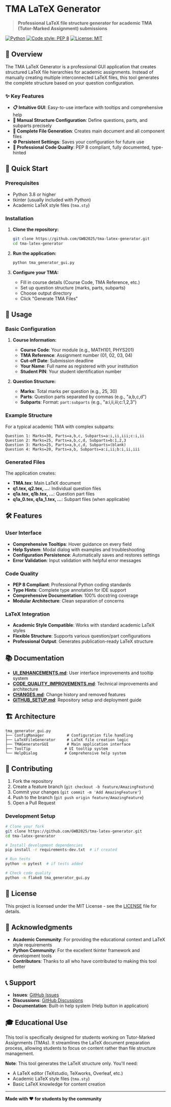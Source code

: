 # TMA LaTeX Generator

> **Professional LaTeX file structure generator for academic TMA (Tutor-Marked Assignment) submissions**

[![Python](https://img.shields.io/badge/python-3.8%2B-blue)](https://www.python.org/)
[![Code style: PEP 8](https://img.shields.io/badge/code%20style-PEP%208-blue)](https://peps.python.org/pep-0008/)
[![License: MIT](https://img.shields.io/badge/License-MIT-yellow.svg)](https://opensource.org/licenses/MIT)

## 🎯 Overview

The TMA LaTeX Generator is a professional GUI application that creates structured LaTeX file hierarchies for academic assignments. Instead of manually creating multiple interconnected LaTeX files, this tool generates the complete structure based on your question configuration.

### ✨ Key Features

- **📋 Intuitive GUI**: Easy-to-use interface with tooltips and comprehensive help
- **🔧 Manual Structure Configuration**: Define questions, parts, and subparts precisely
- **📁 Complete File Generation**: Creates main document and all component files
- **⚙️ Persistent Settings**: Saves your configuration for future use
- **🎨 Professional Code Quality**: PEP 8 compliant, fully documented, type-hinted

## 🚀 Quick Start

### Prerequisites

- Python 3.8 or higher
- tkinter (usually included with Python)
- Academic LaTeX style files (`tma.sty`)

### Installation

1. **Clone the repository:**
   ```bash
   git clone https://github.com/GWB2025/tma-latex-generator.git
   cd tma-latex-generator
   ```

2. **Run the application:**
   ```bash
   python tma_generator_gui.py
   ```

3. **Configure your TMA:**
   - Fill in course details (Course Code, TMA Reference, etc.)
   - Set up question structure (marks, parts, subparts)
   - Choose output directory
   - Click "Generate TMA Files"

## 📖 Usage

### Basic Configuration

1. **Course Information:**
   - **Course Code**: Your module (e.g., MATH101, PHYS201)
   - **TMA Reference**: Assignment number (01, 02, 03, 04)
   - **Cut-off Date**: Submission deadline
   - **Your Name**: Full name as registered with your institution
   - **Student PIN**: Your student identification number

2. **Question Structure:**
   - **Marks**: Total marks per question (e.g., 25, 30)
   - **Parts**: Question parts separated by commas (e.g., "a,b,c,d")
   - **Subparts**: Format: `part:subparts` (e.g., "a:i,ii,iii;c:1,2,3")

### Example Structure

For a typical academic TMA with complex subparts:

```
Question 1: Marks=30, Parts=a,b,c, Subparts=a:i,ii,iii;c:i,ii
Question 2: Marks=25, Parts=a,b,c,d, Subparts=b:1,2,3
Question 3: Marks=25, Parts=a,b,c,d, Subparts=(blank)
Question 4: Marks=20, Parts=a,b, Subparts=a:i,ii;b:i,ii,iii
```

### Generated Files

The application creates:
- **TMA.tex**: Main LaTeX document
- **q1.tex, q2.tex, ...**: Individual question files
- **q1a.tex, q1b.tex, ...**: Question part files
- **q1a_0.tex, q1a_1.tex, ...**: Subpart files (when applicable)

## 🛠️ Features

### User Interface
- **Comprehensive Tooltips**: Hover guidance on every field
- **Help System**: Modal dialog with examples and troubleshooting
- **Configuration Persistence**: Automatically saves and restores settings
- **Error Validation**: Input validation with helpful error messages

### Code Quality
- **PEP 8 Compliant**: Professional Python coding standards
- **Type Hints**: Complete type annotation for IDE support  
- **Comprehensive Documentation**: 100% docstring coverage
- **Modular Architecture**: Clean separation of concerns

### LaTeX Integration
- **Academic Style Compatible**: Works with standard academic LaTeX styles
- **Flexible Structure**: Supports various question/part configurations
- **Professional Output**: Generates publication-ready LaTeX structure

## 📚 Documentation

- **[UI_ENHANCEMENTS.md](UI_ENHANCEMENTS.md)**: User interface improvements and tooltip system
- **[CODE_QUALITY_IMPROVEMENTS.md](CODE_QUALITY_IMPROVEMENTS.md)**: Technical improvements and architecture
- **[CHANGES.md](CHANGES.md)**: Change history and removed features
- **[GITHUB_SETUP.md](GITHUB_SETUP.md)**: Repository setup and deployment guide

## 🏗️ Architecture

```
tma_generator_gui.py
├── ConfigManager          # Configuration file handling
├── LaTeXFileGenerator     # LaTeX file creation logic
├── TMAGeneratorGUI        # Main application interface
├── ToolTip               # UI tooltip system
└── HelpDialog            # Comprehensive help system
```

## 🤝 Contributing

1. Fork the repository
2. Create a feature branch (`git checkout -b feature/AmazingFeature`)
3. Commit your changes (`git commit -m 'Add AmazingFeature'`)
4. Push to the branch (`git push origin feature/AmazingFeature`)
5. Open a Pull Request

### Development Setup

```bash
# Clone your fork
git clone https://github.com/GWB2025/tma-latex-generator.git
cd tma-latex-generator

# Install development dependencies
pip install -r requirements-dev.txt  # if created

# Run tests
python -m pytest  # if tests added

# Check code quality
python -m flake8 tma_generator_gui.py
```

## 📄 License

This project is licensed under the MIT License - see the [LICENSE](LICENSE) file for details.

## 🙏 Acknowledgments

- **Academic Community**: For providing the educational context and LaTeX style requirements
- **Python Community**: For the excellent tkinter framework and development tools
- **Contributors**: Thanks to all who have contributed to making this tool better

## 📞 Support

- **Issues**: [GitHub Issues](https://github.com/GWB2025/tma-latex-generator/issues)
- **Discussions**: [GitHub Discussions](https://github.com/GWB2025/tma-latex-generator/discussions)
- **Documentation**: Built-in help system (Help button in application)

## 🎓 Educational Use

This tool is specifically designed for students working on Tutor-Marked Assignments (TMAs). It streamlines the LaTeX document preparation process, allowing students to focus on content rather than file structure management.

**Note**: This tool generates the LaTeX structure only. You'll need:
- A LaTeX editor (TeXstudio, TeXworks, Overleaf, etc.)
- Academic LaTeX style files (`tma.sty`)
- Basic LaTeX knowledge for content creation

---

**Made with ❤️ for students by the community**
